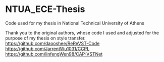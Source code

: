 # NTUA_ECE-Thesis
Code used for my thesis in National Technical University of Athens

Thank you to the original authors, whose code I used and adjusted for the purpose of my thesis on style transfer.
https://github.com/daooshee/ReReVST-Code
https://github.com/JarrentWu1031/CCPL
https://github.com/linfengWen98/CAP-VSTNet
